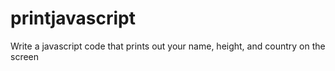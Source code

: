 # printjavascript
Write a javascript code that prints out your name, height, and country on the screen
